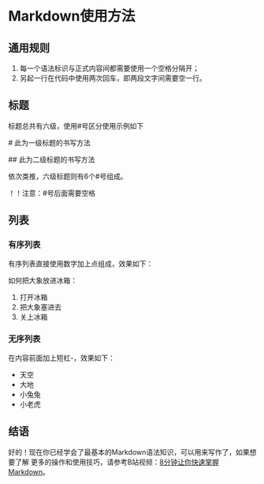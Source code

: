 # Markdown使用方法
## 通用规则
1. 每一个语法标识与正式内容间都需要使用一个空格分隔开；
2. 另起一行在代码中使用两次回车，即两段文字间需要空一行。

## 标题
标题总共有六级，使用#号区分使用示例如下

\# 此为一级标题的书写方法

\#\# 此为二级标题的书写方法

依次类推，六级标题则有6个#号组成。

！！注意：#号后面需要空格
## 列表
### 有序列表
有序列表直接使用数字加上点组成，效果如下：

如何把大象放进冰箱：
1. 打开冰箱
2. 把大象塞进去
3. 关上冰箱

### 无序列表
在内容前面加上短杠-，效果如下：
- 天空
- 大地
- 小兔兔
- 小老虎

## 结语
好的！现在你已经学会了最基本的Markdown语法知识，可以用来写作了，如果想要了解
更多的操作和使用技巧，请参考B站视频：[8分钟让你快速掌握Markdown](https://b23.tv/qXnGEpp)。